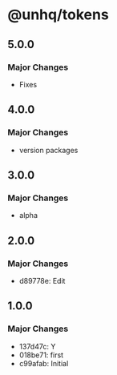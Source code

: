 # @unhq/tokens

## 5.0.0

### Major Changes

- Fixes

## 4.0.0

### Major Changes

- version packages

## 3.0.0

### Major Changes

- alpha

## 2.0.0

### Major Changes

- d89778e: Edit

## 1.0.0

### Major Changes

- 137d47c: Y
- 018be71: first
- c99afab: Initial
